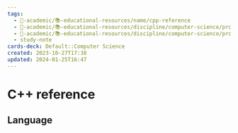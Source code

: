 ```yaml
---
tags:
  - 🔴-academic/📚-educational-resources/name/cpp-reference
  - 🔴-academic/📚-educational-resources/discipline/computer-science/programming-language/cpp
  - 🔴-academic/📚-educational-resources/discipline/computer-science/programming-language/c
  - study-note
cards-deck: Default::Computer Science
created: 2023-10-27T17:38
updated: 2024-01-25T16:47
---
```


# C++ reference

## Language



